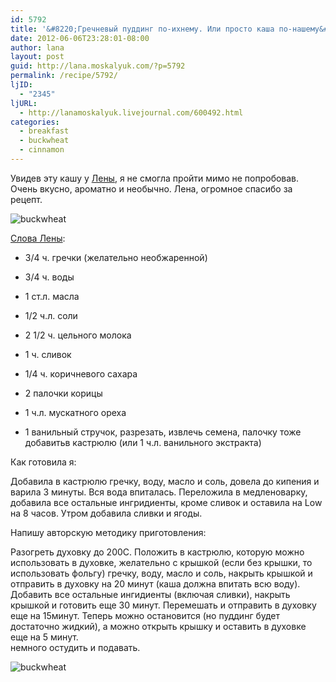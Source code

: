 ```yaml
---
id: 5792
title: '&#8220;Гречневый пуддинг по-ихнему. Или просто каша по-нашему&#8230;&#8221;'
date: 2012-06-06T23:28:01-08:00
author: lana
layout: post
guid: http://lana.moskalyuk.com/?p=5792
permalink: /recipe/5792/
ljID:
  - "2345"
ljURL:
  - http://lanamoskalyuk.livejournal.com/600492.html
categories:
  - breakfast
  - buckwheat
  - cinnamon
---
```

Увидев эту кашу у [Лены](http://pushenok-lj.livejournal.com/34576.html), я не смогла пройти мимо не попробовав. Очень вкусно, ароматно и необычно. Лена, огромное спасибо за рецепт.

![buckwheat](http://farm8.staticflickr.com/7072/7162252661_3614eb7bd8_z.jpg) 

[Слова Лены](http://pushenok-lj.livejournal.com/34576.html):  
* 3/4 ч. гречки (желательно необжаренной)  
* 3/4 ч. воды  
* 1 ст.л. масла  
* 1/2 ч.л. соли

* 2 1/2 ч. цельного молока  
* 1 ч. сливок  
* 1/4 ч. коричневого сахара  
* 2 палочки корицы  
* 1 ч.л. мускатного ореха  
* 1 ванильный стручок, разрезать, извлечь семена, палочку тоже добавитьв кастрюлю (или 1 ч.л. ванильного экстракта)

Как готовила я:

Добавила в кастрюлю гречку, воду, масло и соль, довела до кипения и варила 3 минуты. Вся вода впиталась. Переложила в медленоварку, добавила все остальные ингридиенты, кроме сливок и оставила на Low на 8 часов. Утром добавила сливки и ягоды.

Напишу авторскую методику приготовления:

Разогреть духовку до 200С. Положить в кастрюлю, которую можно использовать в духовке, желательно с крышкой (если без крышки, то использовать фольгу) гречку, воду, масло и соль, накрыть крышкой и отправить в духовку на 20 минут (каша должна впитать всю воду).  
Добавить все остальные ингидиенты (включая сливки), накрыть крышкой и готовить еще 30 минут. Перемешать и отправить в духовку еще на 15минут. Теперь можно остановится (но пуддинг будет достаточно жидкий), а можно открыть крышку и оставить в духовке еще на 5 минут.  
немного остудить и подавать.

![buckwheat](http://farm8.staticflickr.com/7244/7347461668_4ba8b3c8a2_z.jpg)